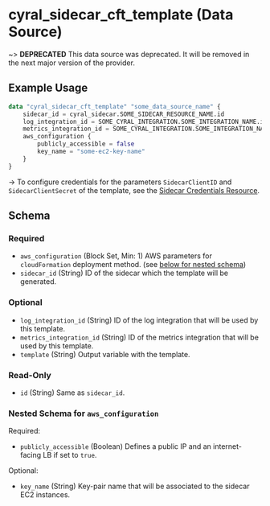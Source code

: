 # cyral_sidecar_cft_template (Data Source)

~> **DEPRECATED** This data source was deprecated. It will be removed in the next major version of the provider.

## Example Usage

```terraform
data "cyral_sidecar_cft_template" "some_data_source_name" {
    sidecar_id = cyral_sidecar.SOME_SIDECAR_RESOURCE_NAME.id
    log_integration_id = SOME_CYRAL_INTEGRATION.SOME_INTEGRATION_NAME.id
    metrics_integration_id = SOME_CYRAL_INTEGRATION.SOME_INTEGRATION_NAME.id
    aws_configuration {
        publicly_accessible = false
        key_name = "some-ec2-key-name"
    }
}
```

-> To configure credentials for the parameters `SidecarClientID` and `SidecarClientSecret` of the template, see the [Sidecar Credentials Resource](../resources/sidecar_credentials.md).

<!-- schema generated by tfplugindocs -->

## Schema

### Required

- `aws_configuration` (Block Set, Min: 1) AWS parameters for `cloudFormation` deployment method. (see [below for nested schema](#nestedblock--aws_configuration))
- `sidecar_id` (String) ID of the sidecar which the template will be generated.

### Optional

- `log_integration_id` (String) ID of the log integration that will be used by this template.
- `metrics_integration_id` (String) ID of the metrics integration that will be used by this template.
- `template` (String) Output variable with the template.

### Read-Only

- `id` (String) Same as `sidecar_id`.

<a id="nestedblock--aws_configuration"></a>

### Nested Schema for `aws_configuration`

Required:

- `publicly_accessible` (Boolean) Defines a public IP and an internet-facing LB if set to `true`.

Optional:

- `key_name` (String) Key-pair name that will be associated to the sidecar EC2 instances.

